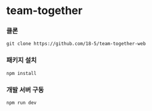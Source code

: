 # team-together

### 클론

`git clone https://github.com/18-5/team-together-web`

### 패키지 설치

`npm install`

### 개발 서버 구동

`npm run dev`
